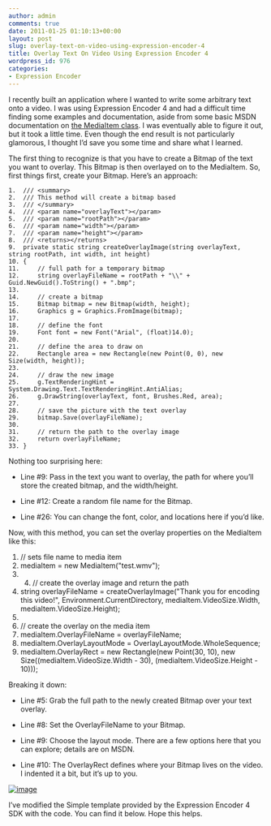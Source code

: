 ```yaml
---
author: admin
comments: true
date: 2011-01-25 01:10:13+00:00
layout: post
slug: overlay-text-on-video-using-expression-encoder-4
title: Overlay Text On Video Using Expression Encoder 4
wordpress_id: 976
categories:
- Expression Encoder
---
```


I recently built an application where I wanted to write some arbitrary text onto a video. I was using Expression Encoder 4 and had a difficult time finding some examples and documentation, aside from some basic MSDN documentation on [the MediaItem class](http://msdn.microsoft.com/en-us/library/ff396880(v=Expression.30).aspx). I was eventually able to figure it out, but it took a little time. Even though the end result is not particularly glamorous, I thought I’d save you some time and share what I learned.

The first thing to recognize is that you have to create a Bitmap of the text you want to overlay. This Bitmap is then overlayed on to the MediaItem. So, first things first, create your Bitmap. Here’s an approach:

    1.  /// <summary>
    2.  /// This method will create a bitmap based 
    3.  /// </summary>
    4.  /// <param name="overlayText"></param>
    5.  /// <param name="rootPath"></param>
    6.  /// <param name="width"></param>
    7.  /// <param name="height"></param>
    8.  /// <returns></returns>
    9.  private static string createOverlayImage(string overlayText, string rootPath, int width, int height)
    10. {
    11.     // full path for a temporary bitmap
    12.     string overlayFileName = rootPath + "\\" + Guid.NewGuid().ToString() + ".bmp";
    13.   
    14.     // create a bitmap
    15.     Bitmap bitmap = new Bitmap(width, height);
    16.     Graphics g = Graphics.FromImage(bitmap);
    17.   
    18.     // define the font
    19.     Font font = new Font("Arial", (float)14.0);
    20.   
    21.     // define the area to draw on
    22.     Rectangle area = new Rectangle(new Point(0, 0), new Size(width, height));
    23.   
    24.     // draw the new image
    25.     g.TextRenderingHint = System.Drawing.Text.TextRenderingHint.AntiAlias;
    26.     g.DrawString(overlayText, font, Brushes.Red, area);
    27.   
    28.     // save the picture with the text overlay
    29.     bitmap.Save(overlayFileName);
    30.   
    31.     // return the path to the overlay image
    32.     return overlayFileName;
    33. }

Nothing too surprising here:
  
  * Line #9: Pass in the text you want to overlay, the path for where you’ll store the created bitmap, and the width/height. 
   
  * Line #12: Create a random file name for the Bitmap. 
   
  * Line #26: You can change the font, color, and locations here if you’d like. 

Now, with this method, you can set the overlay properties on the MediaItem like this:

  1. // sets file name to media item
  2. mediaItem = new MediaItem("test.wmv");
  3.   4. // create the overlay image and return the path
  5. string overlayFileName = createOverlayImage("Thank you for encoding this video!", Environment.CurrentDirectory, mediaItem.VideoSize.Width, mediaItem.VideoSize.Height);
  6.                 
  7. // create the overlay on the media item
  8. mediaItem.OverlayFileName = overlayFileName;
  9. mediaItem.OverlayLayoutMode = OverlayLayoutMode.WholeSequence;
  10. mediaItem.OverlayRect = new Rectangle(new Point(30, 10), new Size((mediaItem.VideoSize.Width - 30), (mediaItem.VideoSize.Height - 10)));

 

Breaking it down:

 

  
  * Line #5: Grab the full path to the newly created Bitmap over your text overlay. 
   
  * Line #8: Set the OverlayFileName to your Bitmap. 
   
  * Line #9: Choose the layout mode. There are a few options here that you can explore; details are on MSDN. 
   
  * Line #10: The OverlayRect defines where your Bitmap lives on the video. I indented it a bit, but it’s up to you. 
 

[![image](http://images.wadewegner.com/wordpress/2011/01/image_thumb1.png)](http://images.wadewegner.com/wordpress/2011/01/image1.png)

 

I’ve modified the Simple template provided by the Expression Encoder 4 SDK with the code. You can find it below. Hope this helps.

 
